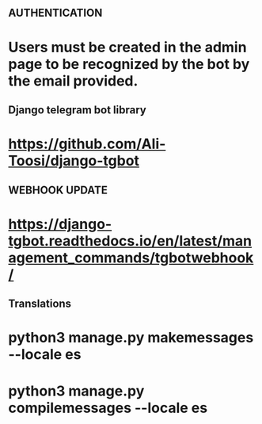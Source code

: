 ## AUTHENTICATION

# Users must be created in the admin page to be recognized by the bot by the email provided.

## Django telegram bot library

# https://github.com/Ali-Toosi/django-tgbot

## WEBHOOK UPDATE

# https://django-tgbot.readthedocs.io/en/latest/management_commands/tgbotwebhook/

## Translations

# python3 manage.py makemessages --locale es
# python3 manage.py compilemessages --locale es